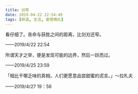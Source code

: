 ```yaml
---
title: 训导
date: 2019-04-22 22:54:49
tags: [碎语, 生活, 爱恨情仇]
---
```


看仔细了。丧命与获胜之间的距离，比剑刃还窄。

——2019/4/22 22:54

所谓天才之举，便是发现可能的边界，然后一跃而过。

——2019/4/25 23:59

「相比干嚼乏味的真相，人们更愿意品尝甜蜜的谎言。」～拉札夫

——2019/4/27 19：56
